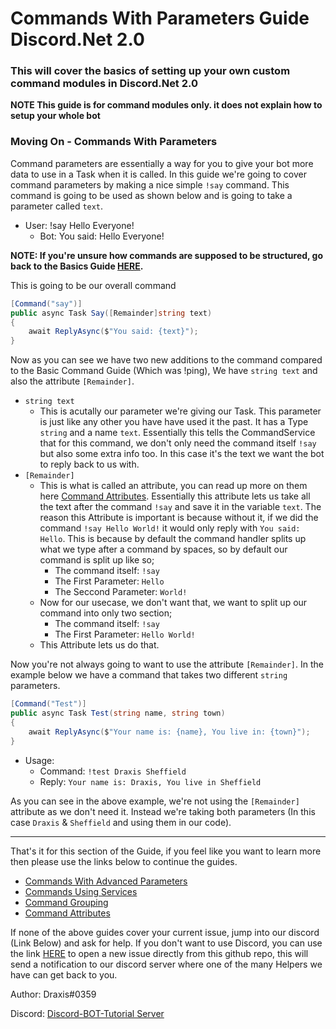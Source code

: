 # Commands With Parameters Guide Discord.Net 2.0

### This will cover the basics of setting up your own custom command modules in Discord.Net 2.0

**NOTE This guide is for command modules only. it does not explain how to setup your whole bot**

### Moving On - Commands With Parameters

Command parameters are essentially a way for you to give your bot more data to use in a Task when it is called. In this guide we're going to cover command parameters by making a nice simple `!say` command. This command is going to be used as shown below and is going to take a parameter called `text`.

- User: !say Hello Everyone!
  - Bot: You said: Hello Everyone!

**NOTE: If you're unsure how commands are supposed to be structured, go back to the Basics Guide [HERE](../).**

This is going to be our overall command

```cs
[Command("say")]
public async Task Say([Remainder]string text)
{
    await ReplyAsync($"You said: {text}");
}
```

Now as you can see we have two new additions to the command compared to the Basic Command Guide (Which was !ping), We have `string text` and also the attribute `[Remainder]`.

- `string text`
  - This is acutally our parameter we're giving our Task. This parameter is just like any other you have have used it the past. It has a Type `string` and a name `text`. Essentially this tells the CommandService that for this command, we don't only need the command itself `!say` but also some extra info too. In this case it's the text we want the bot to reply back to us with.
- `[Remainder]`
  - This is what is called an attribute, you can read up more on them here [Command Attributes](../CommandAttributes/). Essentially this attribute lets us take all the text after the command `!say` and save it in the variable `text`. The reason this Attribute is important is because without it, if we did the command `!say Hello World!` it would only reply with `You said: Hello`. This is because by default the command handler splits up what we type after a command by spaces, so by default our command is split up like so;
    - The command itself: `!say`
    - The First Parameter: `Hello`
    - The Seccond Parameter: `World!`
  - Now for our usecase, we don't want that, we want to split up our command into only two section;
    - The command itself: `!say`
    - The First Parameter: `Hello World!`
  - This Attribute lets us do that.

Now you're not always going to want to use the attribute `[Remainder]`. In the example below we have a command that takes two different `string` parameters.

```cs
[Command("Test")]
public async Task Test(string name, string town)
{
    await ReplyAsync($"Your name is: {name}, You live in: {town}");
}
```

- Usage:
  - Command: `!test Draxis Sheffield`
  - Reply: `Your name is: Draxis, You live in Sheffield`

As you can see in the above example, we're not using the `[Remainder]` attribute as we don't need it. Instead we're taking both parameters (In this case `Draxis` & `Sheffield` and using them in our code).

---

That's it for this section of the Guide, if you feel like you want to learn more then please use the links below to continue the guides.

- [Commands With Advanced Parameters](../AdvancedParameters/)
- [Commands Using Services](../CommandsWithServices/)
- [Command Grouping](../CommandGrouping/)
- [Command Attributes](../CommandAttributes/)

If none of the above guides cover your current issue, jump into our discord (Link Below) and ask for help. If you don't want to use Discord, you can use the link [HERE](https://github.com/discord-bot-tutorial/common-issues/issues) to open a new issue directly from this github repo, this will send a notification to our discord server where one of the many Helpers we have can get back to you.

Author: Draxis#0359

Discord:  [Discord-BOT-Tutorial Server](https://discord.gg/cGhEZuk)
